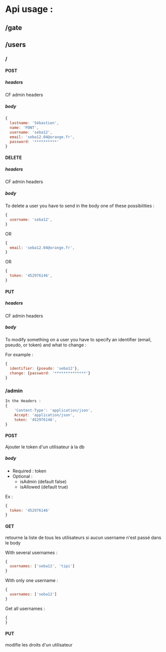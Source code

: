 # Api usage :

## /gate

## /users
### /
#### POST
##### headers
CF admin headers
##### body
```js
{
  lastname: 'Sébastien',
  name: 'PONT',
  username: 'seba12',
  email: 'seba12.04@orange.fr',
  password: '**********'
}
```
#### DELETE
##### headers
CF admin headers
##### body
To delete a user you have to send in the body one of these possibilities :
```js
{
  username: 'seba12',
}
```
OR
```js
{
  email: 'seba12.04@orange.fr',
}
```
OR
```js
{
  token: '452976146',
}
```
#### PUT
##### headers
CF admin headers
##### body
To modify something on a user you have to specify an identifier (email, pseudo, or token) and what to change :

For example :
```js
{
  identifier: {pseudo: 'seba12'},
  change: {password: '**************'}
}
```


### /admin
```js
In the Headers :
{
	'Content-Type': 'application/json',
	Accept: 'application/json',
	token: '452976146',
}
```
#### POST
Ajouter le token d'un utilisateur à la db
##### body
- Required : token
- Optional :
  * isAdmin (default false)
  * isAllowed (default true)

Ex :
```js
{
  token: '452976146'
}
```

#### GET
retourne la liste de tous les utilisateurs si aucun username n'est passé dans le body

With several usernames :
```js
{
  usernames: ['seba12', 'tipi']
}
```

With only one username :
```js
{
  usernames: ['seba12']
}
```

Get all usernames :
```js
{
}
```

#### PUT
modifie les droits d'un utilisateur
